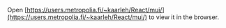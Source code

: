 
Open [https://users.metropolia.fi/~kaarleh/React/mui/](https://users.metropolia.fi/~kaarleh/React/mui/) to view it in the browser.
